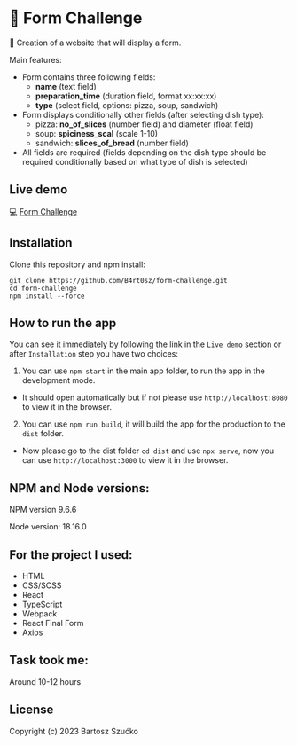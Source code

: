 # :page_with_curl: Form Challenge

:scroll: Creation of a website that will display a form.

Main features:

- Form contains three following fields:
  - **name** (text field)
  - **preparation_time** (duration field, format xx:xx:xx)
  - **type** (select field, options: pizza, soup, sandwich)
- Form displays conditionally other fields (after selecting dish type):
  - pizza: **no_of_slices** (number field) and diameter (float field)
  - soup: **spiciness_scal** (scale 1-10)
  - sandwich: **slices_of_bread** (number field)
- All fields are required (fields depending on the dish type should be required conditionally based on what type of dish is selected)

## Live demo

:computer: [Form Challenge](https://bart-form-challange.netlify.app/)

## Installation

Clone this repository and npm install:

```
git clone https://github.com/B4rt0sz/form-challenge.git
cd form-challenge
npm install --force
```

## How to run the app

You can see it immediately by following the link in the `Live demo` section or after `Installation` step you have two choices:

1. You can use `npm start` in the main app folder, to run the app in the development mode.

- It should open automatically but if not please use `http://localhost:8080` to view it in the browser.

2. You can use `npm run build`, it will build the app for the production to the `dist` folder.

- Now please go to the dist folder `cd dist` and use `npx serve`, now you can use `http://localhost:3000` to view it in the browser.

## NPM and Node versions:

NPM version 9.6.6

Node version: 18.16.0

## For the project I used:

- HTML
- CSS/SCSS
- React
- TypeScript
- Webpack
- React Final Form
- Axios

## Task took me:

Around 10-12 hours

## License

Copyright (c) 2023 Bartosz Szućko
